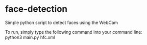 # face-detection
Simple python script to detect faces using the WebCam

To run, simply type the following command into your command line:
python3 main.py hfc.xml
